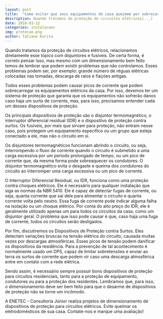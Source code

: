 ```yaml
---
layout: post
title:  "Como evitar que seus equipamentos de casa queimem por sobrecarga elétrica?"
description: Quando tratamos da proteção de circuitos elétricos[...]
date: 2018-03-12
categories: instalacoes
img: protecao.png
author: Tatiane Kurita
---
```


Quando tratamos da proteção de circuitos elétricos, relacionamos diretamente esse tópico com disjuntores e fusíveis. De certa forma, é correto pensar isso, mas mesmo com um dimensionamento bem feito temos de lembrar que podem existir problemas que não controlamos. Esses problemas podem ser, por exemplo: grande número de réguas elétricas colocadas nas tomadas, descarga de raios e fiações antigas.

Todos esses problemas podem causar picos de corrente que podem sobrecarregar os equipamentos elétricos da casa. Por isso, devemos ter um sistema de proteção que garanta que os equipamentos não sofrerão danos caso haja um surto de corrente, mas, para isso, precisamos entender cada um desses dispositivos de proteção.

Os principais dispositivos de proteção são o disjuntor termomagnético, o interruptor diferencial residual (IDR) e o dispositivo de proteção contra surtos. Os fusíveis, por mais que sirvam para proteção, não entram nesse caso, pois protegem um equipamento específico ou um grupo que esteja conectado a ele, mas não o circuito em si.

Os disjuntores termomagnéticos funcionam abrindo o circuito, ou seja, interrompendo o fluxo de corrente quando o circuito é submetido a uma carga excessiva por um período prolongado de tempo, ou um pico de corrente que, da mesma forma pode sobreaquecer os condutores. O disjuntor termomagnético evita o desgaste e queima dos condutores do circuito ao interromper uma carga excessiva ou um pico de corrente.

O Interruptor Diferencial Residual, ou IDR, funciona como uma proteção contra choques elétricos. Ele é necessário para qualquer instalação que siga as normas da NBR 5410. Ele é capaz de detectar fugas de corrente, ou seja, quanta corrente que sai dele para alimentar o circuito e quanta corrente volta pelo neutro. Essa fuga de corrente pode indicar alguma falha na isolação ou um choque elétrico. Por conta do alto preço do IDR, ele é geralmente utilizado apenas um para todos os circuitos da casa, como um disjuntor geral. O problema que isso pode causar é que, caso haja uma fuga de corrente, todos os circuitos serão desligados.

Por fim, discutiremos os Dispositivos de Proteção contra Surtos. Eles detectam variações bruscas na tensão elétrica do circuito, causada muitas vezes por descargas atmosféricas. Esses picos de tensão podem danificar os dispositivos da residência. Para a prevenção de tal acontecimento é normalmente usado um DPS, capaz de limitar sobretensões e enviar ao terra os surtos de corrente que podem vir caso uma descarga atmosférica entre em contato com a rede elétrica.

Sendo assim, é necessário sempre possuir bons dispositivos de proteção para circuitos residenciais, tanto para a proteção de equipamento, condutores ou para a proteção dos residentes. Lembramos que, para isso, o dimensionamento deve ser bem feito para que o desarme de dispositivos de proteção não se torne um incômodo. 

A ENETEC - Consultoria Júnior realiza projetos de dimensionamento de dispositivos de proteção para circuitos elétricos. Evite queimar os eletrodomésticos de sua casa. Contate-nos e marque uma avaliação!
